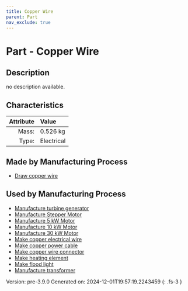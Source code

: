 ```yaml
---
title: Copper Wire
parent: Part
nav_exclude: true
---
```

# Part - Copper Wire

## Description
no description available.

## Characteristics

| Attribute      | Value |
|--------:|:------|
|Mass:|0.526 kg|
|Type:|Electrical|

## Made by Manufacturing Process

- [Draw copper wire](../process/draw-copper-wire.html)

## Used by Manufacturing Process

- [Manufacture turbine generator](../process/manufacture-turbine-generator.html)
- [Manufacture Stepper Motor](../process/manufacture-stepper-motor.html)
- [Manufacture 5 kW Motor](../process/manufacture-5-kw-motor.html)
- [Manufacture 10 kW Motor](../process/manufacture-10-kw-motor.html)
- [Manufacture 30 kW Motor](../process/manufacture-30-kw-motor.html)
- [Make copper electrical wire](../process/make-copper-electrical-wire.html)
- [Make copper power cable](../process/make-copper-power-cable.html)
- [Make copper wire connector](../process/make-copper-wire-connector.html)
- [Make heating element](../process/make-heating-element.html)
- [Make flood light](../process/make-flood-light.html)
- [Manufacture transformer](../process/manufacture-transformer.html)


Version: pre-3.9.0 Generated on: 2024-12-01T19:57:19.2243459
{: .fs-3 }


